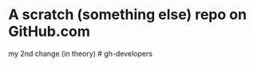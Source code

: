 # A scratch (something else) repo on GitHub.com

my 2nd change (in theory)
#   g h - d e v e l o p e r s 
 
 
